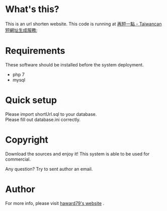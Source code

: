 # What's this?
This is an url shorten website.
This code is running at [再短一點 - Taiwancan短網址生成服務](https://shorturl.taiwancan.tw/);

# Requirements
These software should be installed before the system deployment.
* php 7
* mysql

# Quick setup
Please import shortUrl.sql to your database.  
Please fill out database.ini correctly.

# Copyright
Download the sources and enjoy it! This system is able to be used for commercial.

Any question? Try to sent author an email.

# Author
For more info, please visit [haward79's website](https://www.haward79.tw/) .

